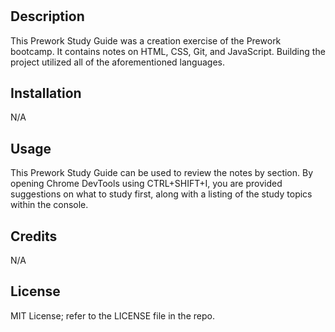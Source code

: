 # <Prework Study Guide Webpage by CC>

## Description

This Prework Study Guide was a creation exercise of the Prework bootcamp.  It contains notes on HTML, CSS, Git, and JavaScript.  Building the project utilized all of the aforementioned languages.

## Installation

N/A

## Usage

This Prework Study Guide can be used to review the notes by section.  By opening Chrome DevTools using CTRL+SHIFT+I, you are provided suggestions on what to study first, along with a listing of the study topics within the console.

## Credits

N/A

## License

MIT License; refer to the LICENSE file in the repo.


